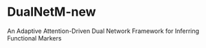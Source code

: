# DualNetM-new
An Adaptive Attention-Driven Dual Network Framework for Inferring Functional Markers
